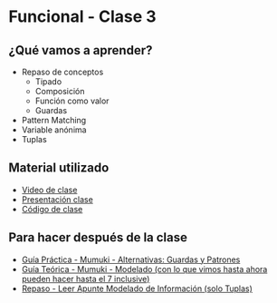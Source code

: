 # Funcional - Clase 3

## ¿Qué vamos a aprender?

* Repaso de conceptos
    * Tipado
    * Composición
    * Función como valor
    * Guardas
* Pattern Matching
* Variable anónima
* Tuplas

## Material utilizado

* [Video de clase](https://drive.google.com/file/d/1pwPr4UPBcZOkKPNzvXnYthPfphwVA09y/view?usp=sharing)
* [Presentación clase](https://docs.google.com/presentation/d/1qvJ8_IC-9BQ7Q1c-Un2mh3SPx8vl8UOSB9_f8JYekKk/edit#slide=id.g12592c9b570_0_175)
* [Código de clase](https://github.com/pdep-st/seguimiento/blob/main/seguimiento/2022/funcional/practica/clase2.hs)

## Para hacer después de la clase

* [Guía Práctica - Mumuki - Alternativas: Guardas y Patrones](https://mumuki.io/pdep-utn/lessons/694-programacion-funcional-alternativas-guardas-y-patrones)
* [Guía Teórica - Mumuki - Modelado (con lo que vimos hasta ahora pueden hacer hasta el 7 inclusive)](https://mumuki.io/pdep-utn/lessons/745-programacion-funcional-modelado)
* [Repaso - Leer Apunte Modelado de Información (solo Tuplas)](https://docs.google.com/document/d/11C2UAbP70dP7sTID-ZxJm_a-5ypKxQUEuZr6GVk5yFI/edit#heading=h.x2xuqlkw85oe)
